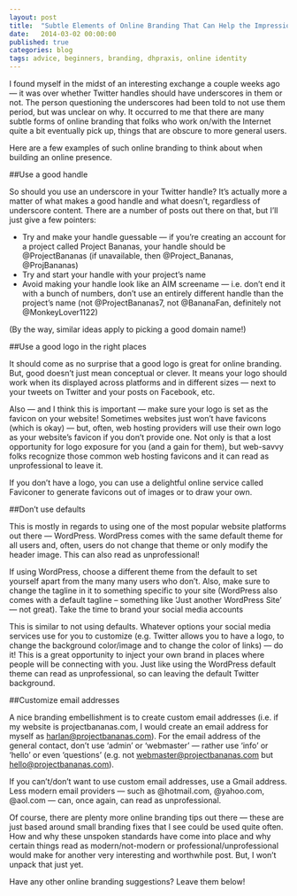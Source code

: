 ```yaml
---
layout: post
title:  "Subtle Elements of Online Branding That Can Help the Impression You Make in the Web World"
date:   2014-03-02 00:00:00
published: true
categories: blog
tags: advice, beginners, branding, dhpraxis, online identity
---
```


I found myself in the midst of an interesting exchange a couple weeks ago — it was over whether Twitter handles should have underscores in them or not. The person questioning the underscores had been told to not use them period, but was unclear on why. It occurred to me that there are many subtle forms of online branding that folks who work on/with the Internet quite a bit eventually pick up, things that are obscure to more general users.

Here are a few examples of such online branding to think about when building an online presence.

 
##Use a good handle

So should you use an underscore in your Twitter handle? It’s actually more a matter of what makes a good handle and what doesn’t, regardless of underscore content. There are a number of posts out there on that, but I’ll just give a few pointers:

- Try and make your handle guessable — if you’re creating an account for a project called Project Bananas, your handle should be @ProjectBananas (if unavailable, then @Project_Bananas, @ProjBananas)
- Try and start your handle with your project’s name
- Avoid making your handle look like an AIM screename — i.e. don’t end it with a bunch of numbers, don’t use an entirely different handle than the project’s name (not @ProjectBananas7, not @BananaFan, definitely not @MonkeyLover1122)

(By the way, similar ideas apply to picking a good domain name!)


##Use a good logo in the right places

It should come as no surprise that a good logo is great for online branding. But, good doesn’t just mean conceptual or clever. It means your logo should work when its displayed across platforms and in different sizes — next to your tweets on Twitter and your posts on Facebook, etc.

Also — and I think this is important — make sure your logo is set as the favicon on your website! Sometimes websites just won’t have favicons (which is okay) — but, often, web hosting providers will use their own logo as your website’s favicon if you don’t provide one. Not only is that a lost opportunity for logo exposure for you (and a gain for them), but web-savvy folks recognize those common web hosting favicons and it can read as unprofessional to leave it.

If you don’t have a logo, you can use a delightful online service called Faviconer to generate favicons out of images or to draw your own.


##Don’t use defaults

This is mostly in regards to using one of the most popular website platforms out there — WordPress. WordPress comes with the same default theme for all users and, often, users do not change that theme or only modify the header image. This can also read as unprofessional!

If using WordPress, choose a different theme from the default to set yourself apart from the many many users who don’t. Also, make sure to change the tagline in it to something specific to your site (WordPress also comes with a default tagline – something like ‘Just another WordPress Site’ — not great).
Take the time to brand your social media accounts

This is similar to not using defaults. Whatever options your social media services use for you to customize (e.g. Twitter allows you to have a logo, to change the background color/image and to change the color of links) — do it! This is a great opportunity to inject your own brand in places where people will be connecting with you. Just like using the WordPress default theme can read as unprofessional, so can leaving the default Twitter background.


##Customize email addresses

A nice branding embellishment is to create custom email addresses (i.e. if my website is projectbananas.com, I would create an email address for myself as harlan@projectbananas.com). For the email address of the general contact, don’t use ‘admin’ or ‘webmaster’ — rather use ‘info’ or ‘hello’ or even ‘questions’ (e.g. not webmaster@projectbananas.com but hello@projectbananas.com).

If you can’t/don’t want to use custom email addresses, use a Gmail address. Less modern email providers — such as @hotmail.com, @yahoo.com, @aol.com — can, once again, can read as unprofessional.

Of course, there are plenty more online branding tips out there — these are just based around small branding fixes that I see could be used quite often. How and why these unspoken standards have come into place and why certain things read as modern/not-modern or professional/unprofessional would make for another very interesting and worthwhile post. But, I won’t unpack that just yet.


Have any other online branding suggestions? Leave them below!
